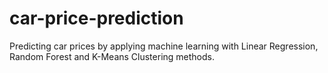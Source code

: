 # car-price-prediction
Predicting car prices by applying machine learning with Linear Regression, Random Forest and K-Means Clustering methods.
